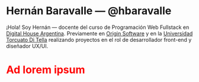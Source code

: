 <style>
    div {
        display: flex;
    }
</style>

# Hernán Baravalle — @hbaravalle
¡Hola! Soy Hernán — docente del curso de Programación Web Fullstack en [Digital House Argentina](https://www.digitalhouse.com/ar).  Previamente en [Origin Software](https://www.originsw.com/) y en la [Universidad Torcuato Di Tella](https://www.utdt.edu/) realizando proyectos en el rol de desarrollador front-end y diseñador UX/UI.

<h1 style="color: red">Ad lorem ipsum</h1>
<div>
    <div class="background: red; height: 100px; width: 100px"></div>
    <div class="background: red; height: 100px; width: 100px"></div>
    <div class="background: red; height: 100px; width: 100px"></div>
    <div class="background: red; height: 100px; width: 100px"></div>
</div>